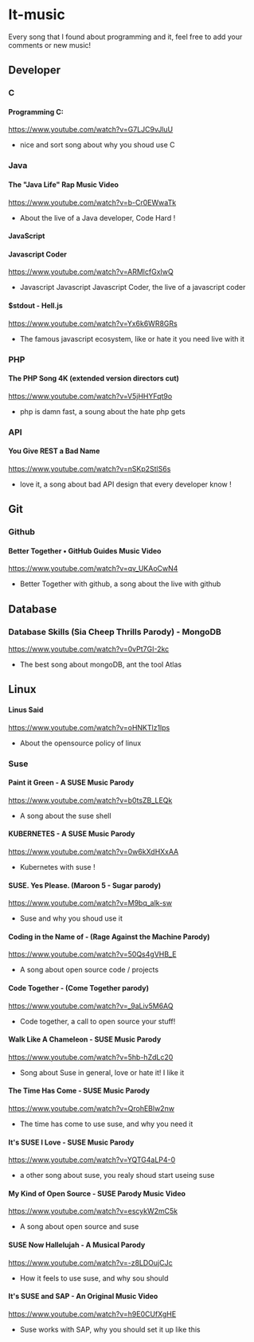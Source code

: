 # It-music
Every song that I found about programming and it, feel free to add your comments or new music! 

## Developer
### C

#### Programming C:

https://www.youtube.com/watch?v=G7LJC9vJluU

- nice and sort song about why you shoud use C 

### Java

#### The "Java Life" Rap Music Video

https://www.youtube.com/watch?v=b-Cr0EWwaTk

- About the live of a Java developer, Code Hard ! 

#### JavaScript

#### Javascript Coder

https://www.youtube.com/watch?v=ARMlcfGxIwQ

- Javascript Javascript Javascript Coder, the live of a javascript coder

#### $stdout - Hell.js

https://www.youtube.com/watch?v=Yx6k6WR8GRs

- The famous javascript ecosystem, like or hate it you need live with it

### PHP

#### The PHP Song 4K (extended version directors cut)

https://www.youtube.com/watch?v=V5jHHYFqt9o

- php is damn fast, a soung about the hate php gets 

### API

#### You Give REST a Bad Name

https://www.youtube.com/watch?v=nSKp2StlS6s

- love it, a song about bad API design that every developer know !

## Git

### Github

#### Better Together • GitHub Guides Music Video

https://www.youtube.com/watch?v=qv_UKAoCwN4

- Better Together with github, a song about the live with github 


## Database 

### Database Skills (Sia Cheep Thrills Parody) - MongoDB

https://www.youtube.com/watch?v=0vPt7GI-2kc

- The best song about mongoDB, ant the tool Atlas 

## Linux

#### Linus Said 

https://www.youtube.com/watch?v=oHNKTlz1lps

- About the opensource policy of linux 

### Suse

#### Paint it Green - A SUSE Music Parody

https://www.youtube.com/watch?v=b0tsZB_LEQk

- A song about the suse shell 

#### KUBERNETES - A SUSE Music Parody

https://www.youtube.com/watch?v=0w6kXdHXxAA

- Kubernetes with suse ! 

#### SUSE. Yes Please. (Maroon 5 - Sugar parody)

https://www.youtube.com/watch?v=M9bq_alk-sw

- Suse and why you shoud use it 

#### Coding in the Name of - (Rage Against the Machine Parody)

https://www.youtube.com/watch?v=50Qs4gVHB_E

- A song about open source code / projects 


#### Code Together - (Come Together parody)

https://www.youtube.com/watch?v=_9aLiv5M6AQ

- Code together, a call to open source your stuff! 

#### Walk Like A Chameleon - SUSE Music Parody

https://www.youtube.com/watch?v=5hb-hZdLc20

- Song about Suse in general, love or hate it! I like it 


#### The Time Has Come - SUSE Music Parody

https://www.youtube.com/watch?v=QrohEBlw2nw

- The time has come to use suse, and why you need it

#### It's SUSE I Love - SUSE Music Parody

https://www.youtube.com/watch?v=YQTG4aLP4-0

- a other song about suse, you realy shoud start useing suse

#### My Kind of Open Source - SUSE Parody Music Video

https://www.youtube.com/watch?v=escykW2mC5k

- A song about open source and suse 

#### SUSE Now Hallelujah - A Musical Parody

https://www.youtube.com/watch?v=-z8LDOujCJc

- How it feels to use suse, and why sou should 


#### It's SUSE and SAP - An Original Music Video

https://www.youtube.com/watch?v=h9E0CUfXgHE

-  Suse works with SAP, why you should set it up like this 
